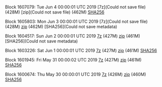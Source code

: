 Block 1607079: Tue Jun  4 00:00:01 UTC 2019 [7z](Could not save file) (428M) [zip](Could not save file) (462M) [SHA256](https://transfer.sh/xkhke/sha256.txt)

Block 1605803: Mon Jun  3 00:00:01 UTC 2019 [7z](Could not save file) (428M) [zip]() (462M) [SHA256](Could not save metadata)

Block 1604517: Sun Jun  2 00:00:01 UTC 2019 [7z]() (427M) [zip]() (461M) [SHA256](Could not save metadata)

Block 1603226: Sat Jun  1 00:00:01 UTC 2019 [7z](https://transfer.sh/3QMxA/bootstrap.dat.20190601.7z) (427M) [zip](https://transfer.sh/GcRq2/bootstrap.dat.20190601.zip) (461M) [SHA256](https://transfer.sh/bLGKt/sha256.txt)

Block 1601945: Fri May 31 00:00:02 UTC 2019 [7z]() (427M) [zip]() (461M) [SHA256]()

Block 1600674: Thu May 30 00:00:01 UTC 2019 [7z](https://transfer.sh/oG2g5/bootstrap.dat.20190530.7z) (426M) [zip](https://transfer.sh/exFv5/bootstrap.dat.20190530.zip) (460M) [SHA256](https://transfer.sh/PTSqq/sha256.txt)
